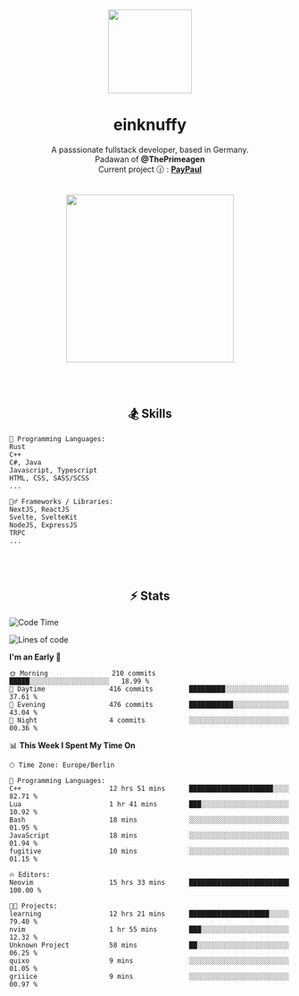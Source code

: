 <p align="center">
   <br />
   <a href="https://github.com/einKnuffy" target="_blank"><img width="150px" src="https://avatars.githubusercontent.com/u/66639485?s=400&u=fc9b6f7cbddb6dfbb93dc63483f7fc7aee75ac2e&v=4" /></a>
   <h1 align="center"><b>einknuffy</b></h1>
   <p align="center">A passsionate fullstack developer, based in Germany. <br/>
   Padawan of <b>@ThePrimeagen</b> <br/>
   Current project 🕜 : <b><a href="https://github.com/einKnuffy/paypaul">PayPaul</a></b><br/><br/>
      
   <p align="center">
      <img src="https://lanyard.cnrad.dev/api/675737917200662539" alt="" width="300px" /></p>
   </p>
</p>

<br/><br/>

<p align="center">
     <h2 align="center"><b>🏂 Skills</b></h2>
      <p align="center">
<!-- <p align="center"><b>That's it. Thanks for reading my profile 🤓</b></p>
<p align="center">
<img align="center" width="150px" src="https://i.kym-cdn.com/entries/icons/facebook/000/016/546/hidethepainharold.jpg" /></p><br/><br/> -->

```text
💬 Programming Languages:
Rust
C++
C#, Java
Javascript, Typescript
HTML, CSS, SASS/SCSS
...

🤹‍♂️ Frameworks / Libraries:
NextJS, ReactJS
Svelte, SvelteKit
NodeJS, ExpressJS
TRPC
...
```
</p>
</p>

<br/><br/>

<p align="center">
    <h2 align="center"><b>⚡ Stats</b></h2>
    <p align="center">

<!--START_SECTION:waka-->
![Code Time](http://img.shields.io/badge/Code%20Time-19%20hrs%2053%20mins-blue)

![Lines of code](https://img.shields.io/badge/From%20Hello%20World%20I%27ve%20Written-8.1%20million%20lines%20of%20code-blue)

**I'm an Early 🐤** 

```text
🌞 Morning                210 commits         █████░░░░░░░░░░░░░░░░░░░░   18.99 % 
🌆 Daytime                416 commits         █████████░░░░░░░░░░░░░░░░   37.61 % 
🌃 Evening                476 commits         ███████████░░░░░░░░░░░░░░   43.04 % 
🌙 Night                  4 commits           ░░░░░░░░░░░░░░░░░░░░░░░░░   00.36 % 
```


📊 **This Week I Spent My Time On** 

```text
🕑︎ Time Zone: Europe/Berlin

💬 Programming Languages: 
C++                      12 hrs 51 mins      █████████████████████░░░░   82.71 % 
Lua                      1 hr 41 mins        ███░░░░░░░░░░░░░░░░░░░░░░   10.92 % 
Bash                     18 mins             ░░░░░░░░░░░░░░░░░░░░░░░░░   01.95 % 
JavaScript               18 mins             ░░░░░░░░░░░░░░░░░░░░░░░░░   01.94 % 
fugitive                 10 mins             ░░░░░░░░░░░░░░░░░░░░░░░░░   01.15 % 

🔥 Editors: 
Neovim                   15 hrs 33 mins      █████████████████████████   100.00 % 

🐱‍💻 Projects: 
learning                 12 hrs 21 mins      ████████████████████░░░░░   79.40 % 
nvim                     1 hr 55 mins        ███░░░░░░░░░░░░░░░░░░░░░░   12.32 % 
Unknown Project          58 mins             ██░░░░░░░░░░░░░░░░░░░░░░░   06.25 % 
quixo                    9 mins              ░░░░░░░░░░░░░░░░░░░░░░░░░   01.05 % 
griiice                  9 mins              ░░░░░░░░░░░░░░░░░░░░░░░░░   00.97 % 
```


<!--END_SECTION:waka-->

   </p>
</p>

<br/>
